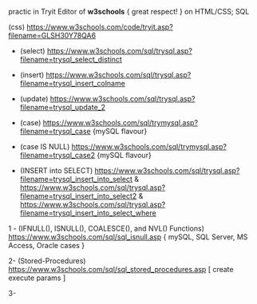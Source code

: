 practic in Tryit Editor of **w3schools** { great respect! } on HTML/CSS; SQL 

  (css) https://www.w3schools.com/code/tryit.asp?filename=GLSH30Y78QA6

- (select) https://www.w3schools.com/sql/trysql.asp?filename=trysql_select_distinct
- (insert) https://www.w3schools.com/sql/trysql.asp?filename=trysql_insert_colname
- (update) https://www.w3schools.com/sql/trysql.asp?filename=trysql_update_2


- (case) https://www.w3schools.com/sql/trymysql.asp?filename=trysql_case {mySQL flavour}
- (case IS NULL) https://www.w3schools.com/sql/trymysql.asp?filename=trysql_case2 {mySQL flavour}

- (INSERT into SELECT) https://www.w3schools.com/sql/trysql.asp?filename=trysql_insert_into_select  &  https://www.w3schools.com/sql/trysql.asp?filename=trysql_insert_into_select2  &  https://www.w3schools.com/sql/trysql.asp?filename=trysql_insert_into_select_where 

1 - (IFNULL(), ISNULL(), COALESCE(), and NVL() Functions) https://www.w3schools.com/sql/sql_isnull.asp { mySQL, SQL Server, MS Access, Oracle cases }

2- (Stored-Procedures) https://www.w3schools.com/sql/sql_stored_procedures.asp [ create execute params ]

3- 
